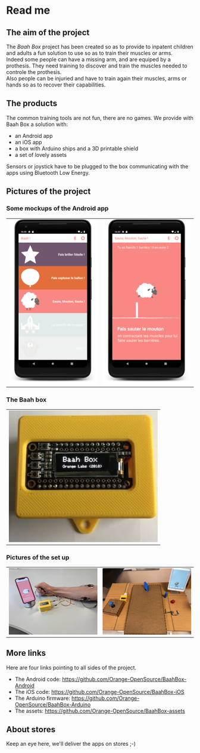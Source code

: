 # Read me

## The aim of the project

The _Baah Box_ project has been created so as to provide to inpatent children and adults a fun solution to use so as to train their muscles or arms.  
Indeed some people can have a missing arm, and are equiped by a prothesis. They need training to discover and train the muscles needed to controle the prothesis.  
Also people can be injuried and have to train again their muscles, arms or hands so as to recover their capabilities.  

## The products

The common training tools are not fun, there are no games. We provide with Baah Box a solution with:

* an Android app
* an iOS app
* a box with Arduino ships and a 3D printable shield
* a set of lovely assets


Sensors or joystick have to be plugged to the box communicating with the apps using Bluetooth Low Energy.


## Pictures of the project

### Some mockups of the Android app

<table>
	<tr>
		<td>
			<img
				src="https://github.com/Orange-OpenSource/BaahBox-Android/blob/master/doc/img_device_menu.png" 
				title="The main menu (version 0.7.1 of the app)"
				alt="The main menu (version 0.7.1 of the app)"
				width="300">
		</td>
		<td>
			<img
				src="https://github.com/Orange-OpenSource/BaahBox-Android/blob/master/doc/img_device_game_sheep.png"
				title="The balloon game (version 0.7.1 of the app)"
				alt="The balloon game (version 0.7.1 of the app)"
				width="300">
		</td>
	</tr>
</table>


### The Baah box

<table>
	<tr>
		<td>
			<img 
				src="https://github.com/Orange-OpenSource/BaahBox-Android/blob/master/doc/img_baahbox.jpg"
				title="The Baah Box with its 3D-printable shield connected in BLE to apps"
				alt="The Baah Box with its 3D-printable shield connected in BLE to apps"
				width="400">
		</td>
	</tr>
</table>


### Pictures of the set up

<table>
	<tr>
		<td>
			<img
				src="https://github.com/Orange-OpenSource/BaahBox-Android/blob/master/doc/img_setup_sensors.jpg"
				alt="Sensors on arm to train plugged to the box connected in BLE to iOS app"
				title="Sensors on arm to train plugged to the box connected in BLE to iOS app"
				width="500">
		</td>
		<td>
			<img
				src="https://github.com/Orange-OpenSource/BaahBox-Android/blob/master/doc/img_setup_joystick.jpeg"
				alt="Set up with plates and joystick plugged to the box connected to the iPad"
				title="Set up with plates and joystick plugged to the box connected to the iPad"
				width="500">
		</td>
	</tr>
</table>



## More links

Here are four links pointing to all sides of the project.

* The Android code: https://github.com/Orange-OpenSource/BaahBox-Android
* The iOS code: https://github.com/Orange-OpenSource/BaahBox-iOS
* The Arduino firmware: https://github.com/Orange-OpenSource/BaahBox-Arduino
* The assets: https://github.com/Orange-OpenSource/BaahBox-assets


## About stores

Keep an eye here, we'll deliver the apps on stores ;-)
